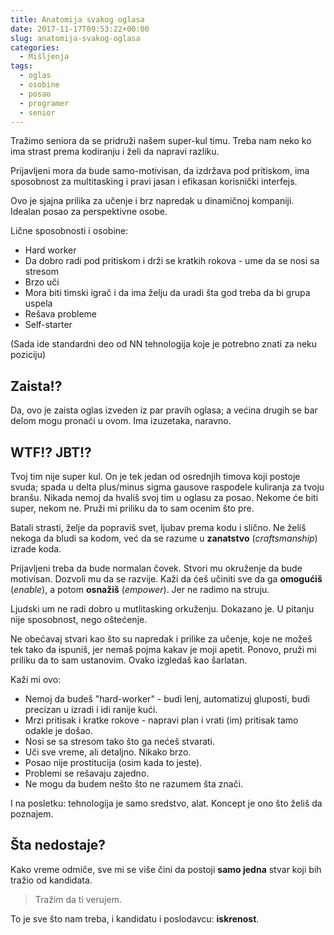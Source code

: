 ```yaml
---
title: Anatomija svakog oglasa
date: 2017-11-17T09:53:22+00:00
slug: anatomija-svakog-oglasa
categories:
  - Mišljenja
tags:
  - oglas
  - osobine
  - posao
  - programer
  - senior
---
```


Tražimo seniora da se pridruži našem super-kul timu. Treba nam neko ko ima strast prema kodiranju i želi da napravi razliku.

<!--more-->

Prijavljeni mora da bude samo-motivisan, da izdržava pod pritiskom, ima sposobnost za multitasking i pravi jasan i efikasan korisnički interfejs.

Ovo je sjajna prilika za učenje i brz napredak u dinamičnoj kompaniji. Idealan posao za perspektivne osobe.

Lične sposobnosti i osobine:

  * Hard worker
  * Da dobro radi pod pritiskom i drži se kratkih rokova - ume da se nosi sa stresom
  * Brzo uči
  * Mora biti timski igrač i da ima želju da uradi šta god treba da bi grupa uspela
  * Rešava probleme
  * Self-starter

(Sada ide standardni deo od NN tehnologija koje je potrebno znati za neku poziciju)

## Zaista!?

Da, ovo je zaista oglas izveden iz par pravih oglasa; a većina drugih se bar delom mogu pronaći u ovom. Ima izuzetaka, naravno.

## WTF!? JBT!?

Tvoj tim nije super kul. On je tek jedan od osrednjih timova koji postoje svuda; spada u delta plus/minus sigma gausove raspodele kuliranja za tvoju branšu. Nikada nemoj da hvališ svoj tim u oglasu za posao. Nekome će biti super, nekom ne. Pruži mi priliku da to sam ocenim što pre.

Batali strasti, želje da popraviš svet, ljubav prema kodu i slično. Ne želiš nekoga da bludi sa kodom, već da se razume u **zanatstvo** (_craftsmanship_) izrade koda.

Prijavljeni treba da bude normalan čovek. Stvori mu okruženje da bude motivisan. Dozvoli mu da se razvije. Kaži da ćeš učiniti sve da ga **omogućiš** (_enable_), a potom **osnažiš** (_empower_). Jer ne radimo na struju.

Ljudski um ne radi dobro u mutlitasking orkuženju. Dokazano je. U pitanju nije sposobnost, nego oštećenje.

Ne obećavaj stvari kao što su napredak i prilike za učenje, koje ne možeš tek tako da ispuniš, jer nemaš pojma kakav je moji apetit. Ponovo, pruži mi priliku da to sam ustanovim. Ovako izgledaš kao šarlatan.

Kaži mi ovo:

  * Nemoj da budeš "hard-worker" - budi lenj, automatizuj gluposti, budi precizan u izradi i idi ranije kući.
  * Mrzi pritisak i kratke rokove - napravi plan i vrati (im) pritisak tamo odakle je došao.
  * Nosi se sa stresom tako što ga nećeš stvarati.
  * Uči sve vreme, ali detaljno. Nikako brzo.
  * Posao nije prostitucija (osim kada to jeste).
  * Problemi se rešavaju zajedno.
  * Ne mogu da budem nešto što ne razumem šta znači.

I na posletku: tehnologija je samo sredstvo, alat. Koncept je ono što želiš da poznajem.

## Šta nedostaje?

Kako vreme odmiče, sve mi se više čini da postoji **samo jedna** stvar koji bih tražio od kandidata.

> Tražim da ti verujem.

To je sve što nam treba, i kandidatu i poslodavcu: **iskrenost**.